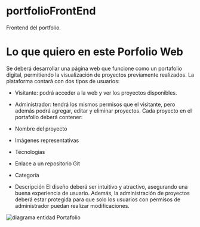 # portfolioFrontEnd
Frontend del portfolio.

# Lo que quiero en este Porfolio Web

Se deberá desarrollar una página web que funcione como un portafolio digital, permitiendo la visualización de proyectos previamente realizados. La plataforma contará con dos tipos de usuarios:

* Visitante: podrá acceder a la web y ver los proyectos disponibles.
* Administrador: tendrá los mismos permisos que el visitante, pero además podrá agregar, editar y eliminar proyectos.
Cada proyecto en el portafolio deberá contener:

* Nombre del proyecto
* Imágenes representativas
* Tecnologias
* Enlace a un repositorio Git
* Categoría
* Descripción
El diseño deberá ser intuitivo y atractivo, asegurando una buena experiencia de usuario. Además, la administración de proyectos deberá estar protegida para que solo los usuarios con permisos de administrador puedan realizar modificaciones.

![diagrama entidad Portafolio](https://github.com/user-attachments/assets/468595a6-106f-473a-a0ac-95f97da45ae1)
